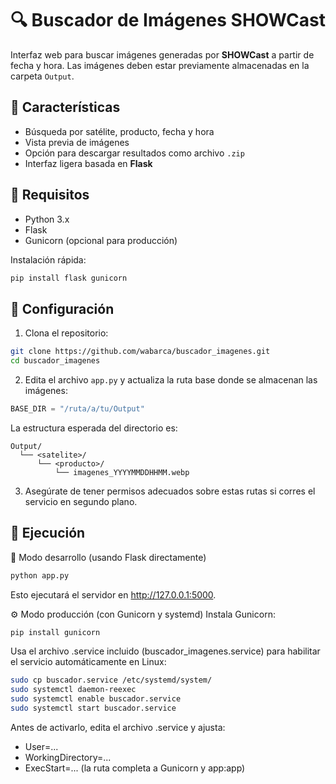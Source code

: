 # 🔍 Buscador de Imágenes SHOWCast

Interfaz web para buscar imágenes generadas por **SHOWCast** a partir de fecha y hora. Las imágenes deben estar previamente almacenadas en la carpeta `Output`.

## 🚀 Características

- Búsqueda por satélite, producto, fecha y hora
- Vista previa de imágenes
- Opción para descargar resultados como archivo `.zip`
- Interfaz ligera basada en **Flask**

## 🧱 Requisitos

- Python 3.x
- Flask
- Gunicorn (opcional para producción)

Instalación rápida:

```bash
pip install flask gunicorn
````

## 🧱 Configuración


1. Clona el repositorio:
````bash
git clone https://github.com/wabarca/buscador_imagenes.git
cd buscador_imagenes
````

2. Edita el archivo ````app.py```` y actualiza la ruta base donde se almacenan las imágenes:
````python
BASE_DIR = "/ruta/a/tu/Output"
````
La estructura esperada del directorio es:
````php-template
Output/
  └── <satelite>/
      └── <producto>/
          └── imagenes_YYYYMMDDHHMM.webp
````
3. Asegúrate de tener permisos adecuados sobre estas rutas si corres el servicio en segundo plano.

## 🔄 Ejecución

🔧 Modo desarrollo (usando Flask directamente)
````bash
python app.py
````
Esto ejecutará el servidor en http://127.0.0.1:5000.

⚙️ Modo producción (con Gunicorn y systemd)
Instala Gunicorn:
````bash
pip install gunicorn
````
Usa el archivo .service incluido (buscador_imagenes.service) para habilitar el servicio automáticamente en Linux:
````bash
sudo cp buscador.service /etc/systemd/system/
sudo systemctl daemon-reexec
sudo systemctl enable buscador.service
sudo systemctl start buscador.service
````
Antes de activarlo, edita el archivo .service y ajusta:

- User=...
- WorkingDirectory=...
- ExecStart=... (la ruta completa a Gunicorn y app:app)